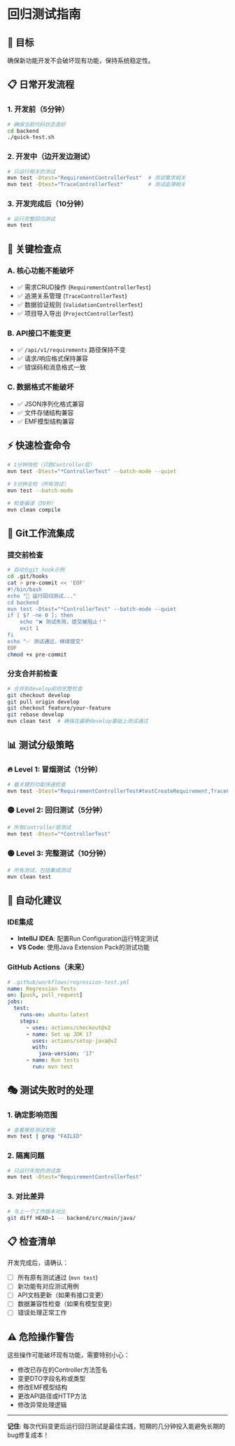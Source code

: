 # 回归测试指南

## 🎯 目标
确保新功能开发不会破坏现有功能，保持系统稳定性。

## 📋 日常开发流程

### 1. **开发前**（5分钟）
```bash
# 确保当前代码状态良好
cd backend
./quick-test.sh
```

### 2. **开发中**（边开发边测试）
```bash
# 只运行相关的测试
mvn test -Dtest="RequirementControllerTest"  # 测试需求相关
mvn test -Dtest="TraceControllerTest"        # 测试追溯相关
```

### 3. **开发完成后**（10分钟）
```bash
# 运行完整回归测试
mvn test
```

## 🚨 关键检查点

### A. **核心功能不能破坏**
- ✅ 需求CRUD操作 (`RequirementControllerTest`)
- ✅ 追溯关系管理 (`TraceControllerTest`) 
- ✅ 数据验证规则 (`ValidationControllerTest`)
- ✅ 项目导入导出 (`ProjectControllerTest`)

### B. **API接口不能变更**
- ✅ `/api/v1/requirements` 路径保持不变
- ✅ 请求/响应格式保持兼容
- ✅ 错误码和消息格式一致

### C. **数据格式不能破坏**
- ✅ JSON序列化格式兼容
- ✅ 文件存储结构兼容
- ✅ EMF模型结构兼容

## ⚡ 快速检查命令

```bash
# 1分钟快检（只跑Controller层）
mvn test -Dtest="*ControllerTest" --batch-mode --quiet

# 5分钟全检（所有测试）
mvn test --batch-mode

# 检查编译（30秒）
mvn clean compile
```

## 🔄 Git工作流集成

### 提交前检查
```bash
# 自动化git hook示例
cd .git/hooks
cat > pre-commit << 'EOF'
#!/bin/bash
echo "🧪 运行回归测试..."
cd backend
mvn test -Dtest="*ControllerTest" --batch-mode --quiet
if [ $? -ne 0 ]; then
    echo "❌ 测试失败，提交被阻止！"
    exit 1
fi
echo "✅ 测试通过，继续提交"
EOF
chmod +x pre-commit
```

### 分支合并前检查
```bash
# 合并到develop前的完整检查
git checkout develop
git pull origin develop
git checkout feature/your-feature
git rebase develop
mvn clean test  # 确保在最新develop基础上测试通过
```

## 📊 测试分级策略

### 🔥 Level 1: 冒烟测试（1分钟）
```bash
# 最关键的功能快速检查
mvn test -Dtest="RequirementControllerTest#testCreateRequirement,TraceControllerTest#testCreateTrace"
```

### 🟡 Level 2: 回归测试（5分钟）
```bash
# 所有Controller层测试
mvn test -Dtest="*ControllerTest"
```

### 🟢 Level 3: 完整测试（10分钟）
```bash
# 所有测试，包括集成测试
mvn clean test
```

## 🚀 自动化建议

### IDE集成
- **IntelliJ IDEA**: 配置Run Configuration运行特定测试
- **VS Code**: 使用Java Extension Pack的测试功能

### GitHub Actions（未来）
```yaml
# .github/workflows/regression-test.yml
name: Regression Tests
on: [push, pull_request]
jobs:
  test:
    runs-on: ubuntu-latest
    steps:
      - uses: actions/checkout@v2
      - name: Set up JDK 17
        uses: actions/setup-java@v2
        with:
          java-version: '17'
      - name: Run tests
        run: mvn test
```

## 🎭 测试失败时的处理

### 1. **确定影响范围**
```bash
# 查看哪些测试失败
mvn test | grep "FAILED"
```

### 2. **隔离问题**
```bash
# 只运行失败的测试类
mvn test -Dtest="RequirementControllerTest"
```

### 3. **对比差异**
```bash
# 与上一个工作版本对比
git diff HEAD~1 -- backend/src/main/java/
```

## 📋 检查清单

开发完成后，请确认：
- [ ] 所有原有测试通过 (`mvn test`)
- [ ] 新功能有对应测试用例
- [ ] API文档更新（如果有接口变更）
- [ ] 数据兼容性检查（如果有模型变更）
- [ ] 错误处理正常工作

## ⚠️ 危险操作警告

这些操作可能破坏现有功能，需要特别小心：
- 修改已存在的Controller方法签名
- 变更DTO字段名称或类型
- 修改EMF模型结构
- 更改API路径或HTTP方法
- 修改异常处理逻辑

---

**记住**: 每次代码变更后运行回归测试是最佳实践，短期的几分钟投入能避免长期的bug修复成本！